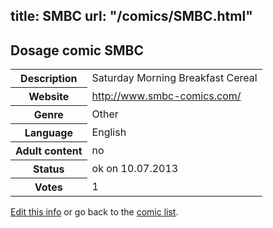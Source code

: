 title: SMBC
url: "/comics/SMBC.html"
---
Dosage comic SMBC
-----------------------------------------

<p id="msg"></p>
<script type="text/javascript">
if (window.location.search === '?edit_info_mail=sent_ok') {
  var elem = document.getElementById("msg");
  elem.innerHTML = 'Edited information sucessfully sent for review, which is usually done daily. Thanks!';
  elem.className = 'ok';
}
</script>
<table class="comicinfo">
<tr>
<th>Description</th><td>Saturday Morning Breakfast Cereal</td>
</tr>
<tr>
<th>Website</th><td><a href="http://www.smbc-comics.com/">http://www.smbc-comics.com/</a></td>
</tr>
<tr>
<th>Genre</th><td>Other</td>
</tr>
<tr>
<th>Language</th><td>English</td>
</tr>
<tr>
<th>Adult content</th><td>no</td>
</tr>
<tr>
<th>Status</th><td>ok on 10.07.2013</td>
</tr>
<tr>
<th>Votes</th><td>1</td>
</tr>
</table>

[Edit this info](SMBC_edit.html) or go back to the [comic list](../comic-index.html).
